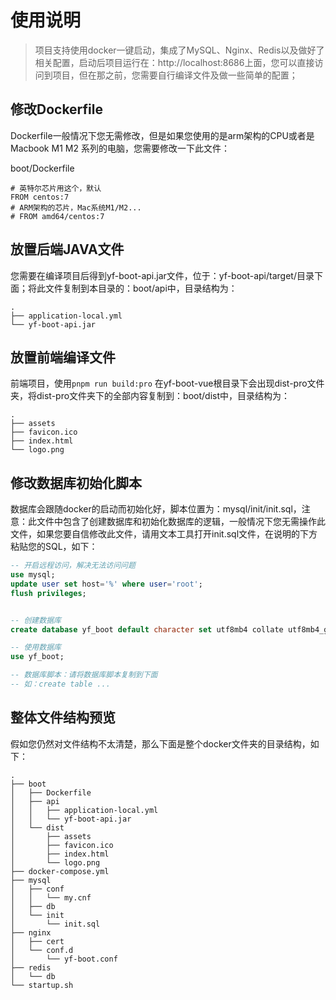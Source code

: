 # 使用说明

> 项目支持使用docker一键启动，集成了MySQL、Nginx、Redis以及做好了相关配置，启动后项目运行在：http://localhost:8686上面，您可以直接访问到项目，但在那之前，您需要自行编译文件及做一些简单的配置；

## 修改Dockerfile

Dockerfile一般情况下您无需修改，但是如果您使用的是arm架构的CPU或者是Macbook M1 M2 系列的电脑，您需要修改一下此文件：

boot/Dockerfile

```shell
# 英特尔芯片用这个，默认
FROM centos:7
# ARM架构的芯片，Mac系统M1/M2...
# FROM amd64/centos:7
```





## 放置后端JAVA文件

您需要在编译项目后得到yf-boot-api.jar文件，位于：yf-boot-api/target/目录下面；将此文件复制到本目录的：boot/api中，目录结构为：

```
.
├── application-local.yml
└── yf-boot-api.jar

```



## 放置前端编译文件

前端项目，使用```pnpm run build:pro``` 在yf-boot-vue根目录下会出现dist-pro文件夹，将dist-pro文件夹下的全部内容复制到：boot/dist中，目录结构为：

```
.
├── assets
├── favicon.ico
├── index.html
└── logo.png
```



## 修改数据库初始化脚本

数据库会跟随docker的启动而初始化好，脚本位置为：mysql/init/init.sql，注意：此文件中包含了创建数据库和初始化数据库的逻辑，一般情况下您无需操作此文件，如果您要自信修改此文件，请用文本工具打开init.sql文件，在说明的下方粘贴您的SQL，如下：

``` sql
-- 开启远程访问，解决无法访问问题
use mysql;
update user set host='%' where user='root';
flush privileges;


-- 创建数据库
create database yf_boot default character set utf8mb4 collate utf8mb4_general_ci;

-- 使用数据库
use yf_boot;

-- 数据库脚本：请将数据库脚本复制到下面
-- 如：create table ...
```



## 整体文件结构预览

假如您仍然对文件结构不太清楚，那么下面是整个docker文件夹的目录结构，如下：

```
.
├── boot
│   ├── Dockerfile
│   ├── api
│   │   ├── application-local.yml
│   │   └── yf-boot-api.jar
│   └── dist
│       ├── assets
│       ├── favicon.ico
│       ├── index.html
│       └── logo.png
├── docker-compose.yml
├── mysql
│   ├── conf
│   │   └── my.cnf
│   ├── db
│   └── init
│       └── init.sql
├── nginx
│   ├── cert
│   └── conf.d
│       └── yf-boot.conf
├── redis
│   └── db
└── startup.sh
```

